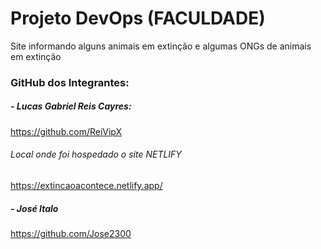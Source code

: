 # Projeto DevOps (FACULDADE)

Site informando alguns animais em extinção e algumas ONGs de animais em extinção



### GitHub dos Integrantes: 

##### - Lucas Gabriel Reis Cayres:

https://github.com/ReiVipX

###### Local onde foi hospedado o site NETLIFY

https://extincaoacontece.netlify.app/

##### - José Italo

https://github.com/Jose2300
